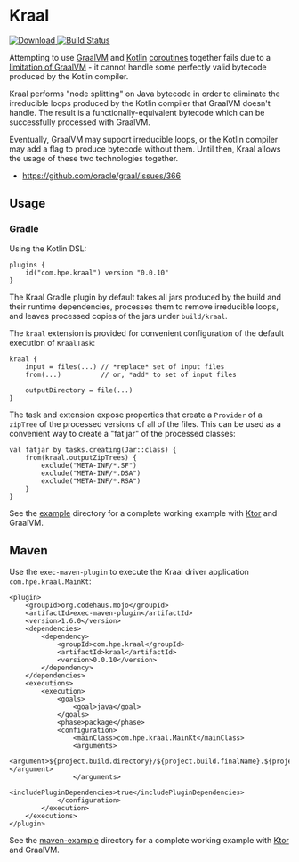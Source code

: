 # Kraal #

[ ![Download](https://api.bintray.com/packages/bradnewman/kraal/kraal/images/download.svg) ](https://bintray.com/bradnewman/kraal/kraal/_latestVersion)
[![Build Status](https://travis-ci.org/HewlettPackard/kraal.svg?branch=master)](https://travis-ci.org/HewlettPackard/kraal)

Attempting to use [GraalVM](https://www.graalvm.org/) and [Kotlin](http://kotlinlang.org/)
[coroutines](http://kotlinlang.org/docs/reference/coroutines-overview.html) together fails due to a
[limitation of GraalVM](https://github.com/oracle/graal/issues/366) - it cannot handle some perfectly valid
bytecode produced by the Kotlin compiler.

Kraal performs "node splitting" on Java bytecode in order to eliminate the irreducible loops produced by the
Kotlin compiler that GraalVM doesn't handle.  The result is a functionally-equivalent bytecode which can be
successfully processed with GraalVM.

Eventually, GraalVM may support irreducible loops, or the Kotlin compiler may add a flag to produce bytecode without them.
Until then, Kraal allows the usage of these two technologies together.

 * https://github.com/oracle/graal/issues/366

## Usage ##

### Gradle ###

Using the Kotlin DSL:

    plugins {
        id("com.hpe.kraal") version "0.0.10"
    }

The Kraal Gradle plugin by default takes all jars produced by the build and their runtime dependencies,
processes them to remove irreducible loops, and leaves processed copies of the jars under `build/kraal`.

The `kraal` extension is provided for convenient configuration of the default execution of `KraalTask`:

    kraal {
        input = files(...) // *replace* set of input files
        from(...)          // or, *add* to set of input files

        outputDirectory = file(...)
    }

The task and extension expose properties that create a `Provider` of a `zipTree` of the processed versions of all of the files.
This can be used as a convenient way to create a "fat jar" of the processed classes:

    val fatjar by tasks.creating(Jar::class) {
        from(kraal.outputZipTrees) {
            exclude("META-INF/*.SF")
            exclude("META-INF/*.DSA")
            exclude("META-INF/*.RSA")
        }
    }

See the [example](https://github.com/HewlettPackard/kraal/tree/master/example) directory for a complete working example with [Ktor](https://ktor.io/) and GraalVM.

## Maven ##

Use the `exec-maven-plugin` to execute the Kraal driver application `com.hpe.kraal.MainKt`:

    <plugin>
        <groupId>org.codehaus.mojo</groupId>
        <artifactId>exec-maven-plugin</artifactId>
        <version>1.6.0</version>
        <dependencies>
            <dependency>
                <groupId>com.hpe.kraal</groupId>
                <artifactId>kraal</artifactId>
                <version>0.0.10</version>
            </dependency>
        </dependencies>
        <executions>
            <execution>
                <goals>
                    <goal>java</goal>
                </goals>
                <phase>package</phase>
                <configuration>
                    <mainClass>com.hpe.kraal.MainKt</mainClass>
                    <arguments>
                        <argument>${project.build.directory}/${project.build.finalName}.${project.packaging}</argument>
                    </arguments>
                    <includePluginDependencies>true</includePluginDependencies>
                </configuration>
            </execution>
        </executions>
    </plugin>

See the [maven-example](https://github.com/HewlettPackard/kraal/tree/master/maven-example) directory for a complete working example with [Ktor](https://ktor.io/) and GraalVM.
